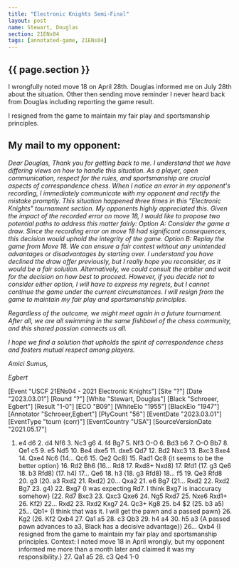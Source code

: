```yaml
---
title: "Electronic Knights Semi-Final"
layout: post
name: Stewart, Douglas
section: 21ENs04
tags: [annotated-game, 21ENs04]
---
```


<h2>{{ page.section }}</h2>

I wrongfully noted move 18 on April 28th. Douglas informed me on July 28th about the situation.
Other then sending move reminder I never heard back from Douglas including reporting the game result.

I resigned from the game to maintain my fair play and sportsmanship principles.

## My mail to my opponent:

*Dear Douglas,*
*Thank you for getting back to me. I understand that we have differing views on how to handle this situation.*
*As a player, open communication, respect for the rules, and sportsmanship are crucial aspects of correspondence chess. When I notice an error in my opponent's recording, I immediately communicate with my opponent and rectify the mistake promptly. This situation happened three times in this "Electronic Knights" tournament section. My opponents highly appreciated this.*
*Given the impact of the recorded error on move 18, I would like to propose two potential paths to address this matter fairly:
Option A: Consider the game a draw. Since the recording error on move 18 had significant consequences, this decision would uphold the integrity of the game.*
*Option B: Replay the game from Move 18. We can ensure a fair contest without any unintended advantages or disadvantages by starting over.
I understand you have declined the draw offer previously, but I really hope you reconsider, as it would be a fair solution. Alternatively, we could consult the arbiter and wait for the decision on how best to proceed.*
*However, if you decide not to consider either option, I will have to express my regrets, but I cannot continue the game under the current circumstances. I will resign from the game to maintain my fair play and sportsmanship principles.*

*Regardless of the outcome, we might meet again in a future tournament. After all, we are all swimming in the same fishbowl of the chess community, and this shared passion connects us all.*

*I hope we find a solution that upholds the spirit of correspondence chess and fosters mutual respect among players.*

*Amici Sumus,*

*Egbert*


<div class="cbreplay">
[Event "USCF  21ENs04 - 2021 Electronic Knights"]
[Site "?"]
[Date "2023.03.01"]
[Round "?"]
[White "Stewart, Douglas"]
[Black "Schroeer, Egbert"]
[Result "1-0"]
[ECO "B09"]
[WhiteElo "1955"]
[BlackElo "1947"]
[Annotator "Schroeer,Egbert"]
[PlyCount "56"]
[EventDate "2023.03.01"]
[EventType "tourn (corr)"]
[EventCountry "USA"]
[SourceVersionDate "2021.05.17"]

1. e4 d6 2. d4 Nf6 3. Nc3 g6 4. f4 Bg7 5. Nf3 O-O 6. Bd3 b6 7. O-O Bb7 8. Qe1 c5 9. e5 Nd5 10. Be4 dxe5 11. dxe5 Qd7 12. Bd2 Nxc3 13. Bxc3 Bxe4 14. Qxe4 Nc6 (14... Qc6 15. Qe2 Qc8) 15. Rad1 Qc8 {it seems to be the better option} 16. Rd2 Bh6 (16... Rd8 17. Rxd8+ Nxd8) 17. Rfd1 (17. g3 Qe6 18. b3 Rfd8) (17. h4) 17... Qe6 18. h3 (18. g3 Rfd8) 18... f5 19. Qe3 Rfd8 20. g3 (20. a3 Rxd2 21. Rxd2) 20... Qxa2 21. e6 Bg7 (21... Rxd2 22. Rxd2 Bg7 23. g4) 22. Bxg7 {I was expecting Rd7. I think Bxg7 is inaccuracy somehow} (22. Rd7 Bxc3 23. Qxc3 Qxe6 24. Ng5 Rxd7 25. Nxe6 Rxd1+ 26. Kf2) 22... Rxd2 23. Rxd2 Kxg7 24. Qc3+ Kg8 25. b4 $2 (25. b3 a5) 25... Qb1+ {I think that was it. I will get the pawn and a passed pawn} 26. Kg2 (26. Kf2 Qxb4 27. Qa1 a5 28. c3 Qb3 29. h4 a4 30. h5 a3 {A passed pawn advances to a3, Black has a decisive advantage}) 26... Qxb4 {I resigned from the game to maintain my fair play and sportsmanship principles. Context: I noted move 18 in April wrongly, but my opponent informed me more than a month later and claimed it was my responsibility.} 27. Qa1 a5 28. c3 Qe4 1-0
</div>

